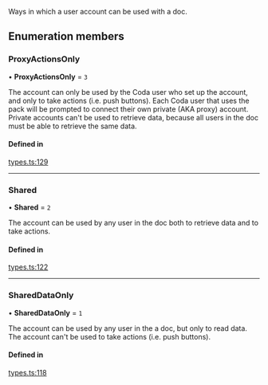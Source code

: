 Ways in which a user account can be used with a doc.

## Enumeration members

### ProxyActionsOnly

• **ProxyActionsOnly** = `3`

The account can only be used by the Coda user who set up the account, and only to take
actions (i.e. push buttons). Each Coda user that uses the pack will be prompted to
connect their own private (AKA proxy) account. Private accounts can't be used to retrieve
data, because all users in the doc must be able to retrieve the same data.

#### Defined in

[types.ts:129](https://github.com/coda/packs-sdk/blob/main/types.ts#L129)

___

### Shared

• **Shared** = `2`

The account can be used by any user in the doc both to retrieve data and to take actions.

#### Defined in

[types.ts:122](https://github.com/coda/packs-sdk/blob/main/types.ts#L122)

___

### SharedDataOnly

• **SharedDataOnly** = `1`

The account can be used by any user in the a doc, but only to read data. The account can't be
used to take actions (i.e. push buttons).

#### Defined in

[types.ts:118](https://github.com/coda/packs-sdk/blob/main/types.ts#L118)
